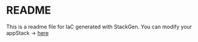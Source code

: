 # README
This is a readme file for IaC generated with StackGen.
You can modify your appStack -> [here](http://main.dev.stackgen.com/appstacks/aee1c579-e2e1-4877-9b2d-309f28c0c61a)
